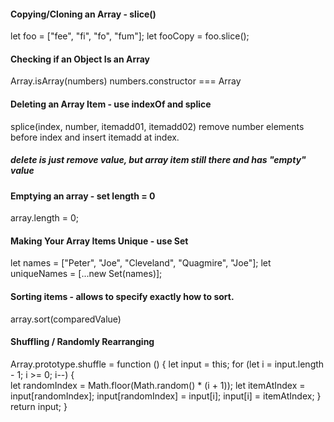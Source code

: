 #### Copying/Cloning an Array - slice()
let foo = ["fee", "fi", "fo", "fum"];
let fooCopy = foo.slice();

#### Checking if an Object Is an Array
Array.isArray(numbers)
numbers.constructor === Array

#### Deleting an Array Item - use indexOf and splice
splice(index, number, itemadd01, itemadd02)
remove number elements before index and insert itemadd at index.

##### delete is just remove value, but array item still there and has "empty" value

#### Emptying an array - set length = 0
array.length = 0;

#### Making Your Array Items Unique - use Set
let names = ["Peter", "Joe", "Cleveland", "Quagmire", "Joe"];
let uniqueNames = [...new Set(names)];

#### Sorting items - allows to specify exactly how to sort.
array.sort(comparedValue)

#### Shuffling / Randomly Rearranging
Array.prototype.shuffle = function () {
let input = this;
for (let i = input.length - 1; i >= 0; i--) {   
    let randomIndex = Math.floor(Math.random() * (i + 1));
    let itemAtIndex = input[randomIndex];
    input[randomIndex] = input[i];
    input[i] = itemAtIndex;
}
return input;
}
